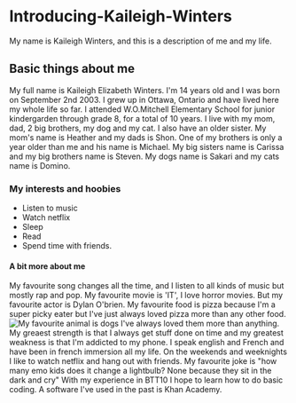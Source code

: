 # Introducing-Kaileigh-Winters

My name is Kaileigh Winters, and this is a description of me and my life.

## Basic things about me
My full name is Kaileigh Elizabeth Winters. I'm 14 years old and I was born on September 2nd 2003.
I grew up in Ottawa, Ontario and have lived here my whole life so far. I attended W.O.Mitchell Elementary School for junior kindergarden through grade 8, for a total of 10 years. 
I live with my mom, dad, 2 big brothers, my dog and my cat. I also have an older sister. My mom's name is Heather and my dads is Shon. One of my brothers is only a year older than me and his name is Michael. My big sisters name is Carissa and my big brothers name is Steven. My  dogs name is Sakari and my cats name is Domino. 

### My interests and hoobies
* Listen to music
* Watch netflix
* Sleep
* Read
* Spend time with friends.

#### A bit more about me
My favourite song changes all the time, and I listen to all kinds of music but mostly rap and pop. 
My favourite movie is 'IT', I love horror movies. But my favourite actor is Dylan O'brien. 
My favourite food is pizza because I'm a super picky eater but I've just always loved pizza more than any other food. 
![My favourite animal is dogs](https://www.google.ca/search?q=french+bulldog&safe=strict&source=lnms&tbm=isch&sa=X&ved=0ahUKEwjRqeaV0qLWAhXr6YMKHVDVBe8Q_AUICigB&biw=1280&bih=918#imgrc=ef4isEzgH7kJFM:) I've always loved them more than anything. 
My greaest strength is that I always get stuff done on time and my greatest weakness is that I'm addicted to my phone. 
I speak english and  French and have been in french immersion all my life. 
On the weekends and weeknights I like to watch netflix and hang out with friends.
My favourite joke is "how many emo kids does it change a lightbulb? None because they sit in the dark and cry" 
With my experience in BTT10 I hope to learn how to do basic coding. A software I've used in the past is Khan Academy.
